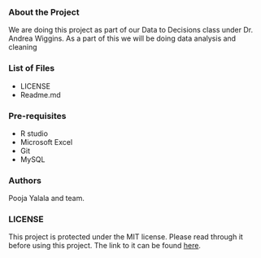 ### About the Project
We are doing this project as part of our Data to Decisions class under Dr. Andrea Wiggins. As a part of this we will be doing data analysis and cleaning

### List of Files
* LICENSE
* Readme.md

### Pre-requisites
* R studio
* Microsoft Excel
* Git
* MySQL


### Authors
Pooja Yalala and team.

### LICENSE
This project is protected under the MIT license. Please read through it before using this project.
The link to it can be found [here](https://github.com/PoojaYalala/D2D-Project/blob/master/LICENSE).
